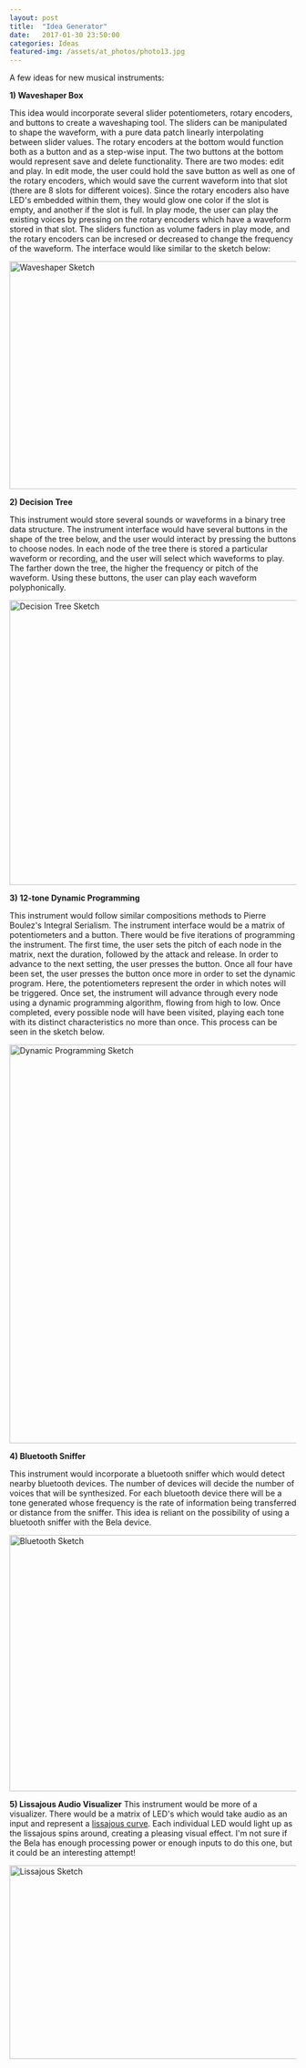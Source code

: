 ```yaml
---
layout: post
title:  "Idea Generator"
date:   2017-01-30 23:50:00
categories: Ideas
featured-img: /assets/at_photos/photo13.jpg
---
```

A few ideas for new musical instruments:

**1) Waveshaper Box**

This idea would incorporate several slider potentiometers, rotary encoders, and buttons to create a waveshaping tool. The sliders can be manipulated to shape the waveform, with a pure data patch linearly interpolating between slider values. The rotary encoders at the bottom would function both as a button and as a step-wise input. The two buttons at the bottom would represent save and delete functionality.
There are two modes: edit and play. In edit mode, the user could hold the save button as well as one of the rotary encoders, which would save the current waveform into that slot (there are 8 slots for different voices). Since the rotary encoders also have LED's embedded within them, they would glow one color if the slot is empty, and another if the slot is full. In play mode, the user can play the existing voices by pressing on the rotary encoders which have a waveform stored in that slot. The sliders function as volume faders in play mode, and the rotary encoders can be incresed or decreased to change the frequency of the waveform. The interface would like similar to the sketch below:

<img src="/assets/sketches/waveshaperSketch.jpg" alt="Waveshaper Sketch" width="600" height="400">

**2) Decision Tree**

This instrument would store several sounds or waveforms in a binary tree data structure. The instrument interface would have several buttons in the shape of the tree below, and the user would interact by pressing the buttons to choose nodes. In each node of the tree there is stored a particular waveform or recording, and the user will select which waveforms to play. The farther down the tree, the higher the frequency or pitch of the waveform. Using these buttons, the user can play each waveform polyphonically.

<img src="/assets/sketches/decisionTreeSketch.jpg" alt="Decision Tree Sketch" width="600" height="500">

**3) 12-tone Dynamic Programming**

This instrument would follow similar compositions methods to Pierre Boulez's Integral Serialism. The instrument interface would be a matrix of potentiometers and a button. There would be five iterations of programming the instrument. The first time, the user sets the pitch of each node in the matrix, next the duration, followed by the attack and release. In order to advance to the next setting, the user presses the button. Once all four have been set, the user presses the button once more in order to set the dynamic program. Here, the potentiometers represent the order in which notes will be triggered. Once set, the instrument will advance through every node using a dynamic programming algorithm, flowing from high to low. Once completed, every possible node will have been visited, playing each tone with its distinct characteristics no more than once. This process can be seen in the sketch below.

<img src="/assets/sketches/dynamicSketch.jpg" alt="Dynamic Programming Sketch" width="600" height="700">

**4) Bluetooth Sniffer**

This instrument would incorporate a bluetooth sniffer which would detect nearby bluetooth devices. The number of devices will decide the number of voices that will be synthesized. For each bluetooth device there will be a tone generated whose frequency is the rate of information being transferred or distance from the sniffer. This idea is reliant on the possibility of using a bluetooth sniffer with the Bela device.

<img src="/assets/sketches/bluetoothSketch.jpg" alt="Bluetooth Sketch" width="600" height="450">

**5) Lissajous Audio Visualizer**
This instrument would be more of a visualizer. There would be a matrix of LED's which would take audio as an input and represent a [lissajous curve](http://2.bp.blogspot.com/-3LHdNGfNq7w/VMMiVK75WyI/AAAAAAAAAhI/ujOdRL5807U/s1600/lissajous.gif). Each individual LED would light up as the lissajous spins around, creating a pleasing visual effect. I'm not sure if the Bela has enough processing power or enough inputs to do this one, but it could be an interesting attempt!

<img src="/assets/sketches/lissajousSketch.jpg" alt="Lissajous Sketch" width="600" height="340">

